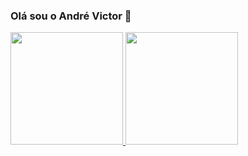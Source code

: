 ### Olá sou o André Victor 👋

<div>
  <a href="https://github.com/andrevictor06">
  <img height="180em" src="https://github-readme-stats-sigma-five.vercel.app/api?username=andrevictor06&show_icons=true&theme=dark&include_all_commits=true&count_private=true"/>
  
  <img height="180em" src="https://github-readme-stats-sigma-five.vercel.app/api/top-langs/?username=andrevictor06&layout=compact&langs_count=16&theme=dark"/>
 
  
</div>
